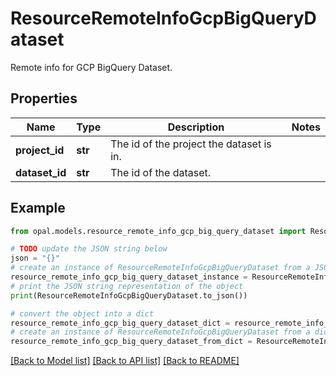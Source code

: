 # ResourceRemoteInfoGcpBigQueryDataset

Remote info for GCP BigQuery Dataset.

## Properties

Name | Type | Description | Notes
------------ | ------------- | ------------- | -------------
**project_id** | **str** | The id of the project the dataset is in. | 
**dataset_id** | **str** | The id of the dataset. | 

## Example

```python
from opal.models.resource_remote_info_gcp_big_query_dataset import ResourceRemoteInfoGcpBigQueryDataset

# TODO update the JSON string below
json = "{}"
# create an instance of ResourceRemoteInfoGcpBigQueryDataset from a JSON string
resource_remote_info_gcp_big_query_dataset_instance = ResourceRemoteInfoGcpBigQueryDataset.from_json(json)
# print the JSON string representation of the object
print(ResourceRemoteInfoGcpBigQueryDataset.to_json())

# convert the object into a dict
resource_remote_info_gcp_big_query_dataset_dict = resource_remote_info_gcp_big_query_dataset_instance.to_dict()
# create an instance of ResourceRemoteInfoGcpBigQueryDataset from a dict
resource_remote_info_gcp_big_query_dataset_from_dict = ResourceRemoteInfoGcpBigQueryDataset.from_dict(resource_remote_info_gcp_big_query_dataset_dict)
```
[[Back to Model list]](../README.md#documentation-for-models) [[Back to API list]](../README.md#documentation-for-api-endpoints) [[Back to README]](../README.md)


